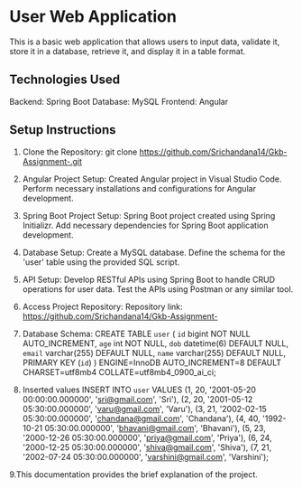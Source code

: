 # User Web Application
This is a basic web application that allows users to input data, validate it, store it in a database, retrieve it, and display it in a table format.

Technologies Used
----------------------
Backend: Spring Boot
Database: MySQL
Frontend: Angular

Setup Instructions
------------------
1. Clone the Repository:
   git clone https://github.com/Srichandana14/Gkb-Assignment-.git
   
2. Angular Project Setup:
Created Angular project in Visual Studio Code.
Perform necessary installations and configurations for Angular development.

3. Spring Boot Project Setup:
Spring Boot project created using Spring Initializr.
Add necessary dependencies for Spring Boot application development.

4. Database Setup:
Create a MySQL database.
Define the schema for the 'user' table using the provided SQL script.

5. API Setup:
Develop RESTful APIs using Spring Boot to handle CRUD operations for user data.
Test the APIs using Postman or any similar tool.

6. Access Project Repository:
Repository link: https://github.com/Srichandana14/Gkb-Assignment-

7. Database Schema:
   CREATE TABLE `user` (
  `id` bigint NOT NULL AUTO_INCREMENT,
  `age` int NOT NULL,
  `dob` datetime(6) DEFAULT NULL,
  `email` varchar(255) DEFAULT NULL,
  `name` varchar(255) DEFAULT NULL,
  PRIMARY KEY (`id`)
) ENGINE=InnoDB AUTO_INCREMENT=8 DEFAULT CHARSET=utf8mb4 COLLATE=utf8mb4_0900_ai_ci;

8. Inserted values
INSERT INTO `user` VALUES 
  (1, 20, '2001-05-20 00:00:00.000000', 'sri@gmail.com', 'Sri'),
  (2, 20, '2001-05-12 05:30:00.000000', 'varu@gmail.com', 'Varu'),
  (3, 21, '2002-02-15 05:30:00.000000', 'chandana@gmail.com', 'Chandana'),
  (4, 40, '1992-10-21 05:30:00.000000', 'bhavani@gmail.com', 'Bhavani'),
  (5, 23, '2000-12-26 05:30:00.000000', 'priya@gmail.com', 'Priya'),
  (6, 24, '2000-12-25 05:30:00.000000', 'shiva@gmail.com', 'Shiva'),
  (7, 21, '2002-07-24 05:30:00.000000', 'varshini@gmail.com', 'Varshini');


9.This documentation provides the brief explanation of the project.
